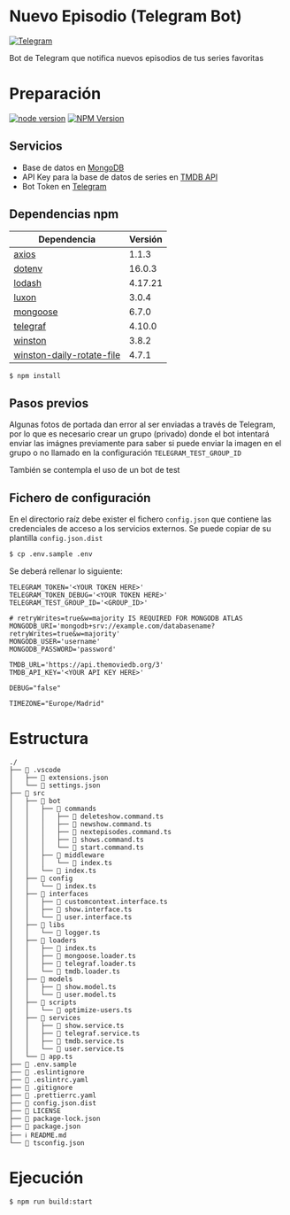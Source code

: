 # Nuevo Episodio (Telegram Bot)

[![Telegram][telegram-image]][telegram-url] 

Bot de Telegram que notifica nuevos episodios de tus series favoritas


# Preparación

[![node version][node-image]][node-url]
[![NPM Version][npm-image]][npm-url]

## Servicios
- Base de datos en [MongoDB](https://www.mongodb.com/)
- API Key para la base de datos de series en [TMDB API](https://www.themoviedb.org/documentation/api?language=es)
- Bot Token en [Telegram](https://core.telegram.org/api)

## Dependencias npm
| Dependencia | Versión |
| --- | --- |
| [axios](https://www.npmjs.com/package/axios) | 1.1.3 |
| [dotenv](https://www.npmjs.com/package/dotenv) | 16.0.3 |
| [lodash](https://www.npmjs.com/package/lodash) | 4.17.21 |
| [luxon](https://www.npmjs.com/package/luxon) | 3.0.4 |
| [mongoose](https://www.npmjs.com/package/mongoose) | 6.7.0 |
| [telegraf](https://www.npmjs.com/package/telegraf) | 4.10.0 |
| [winston](https://www.npmjs.com/package/winston) | 3.8.2 |
| [winston-daily-rotate-file](https://www.npmjs.com/package/winston-daily-rotate-file) | 4.7.1 |

```bash
$ npm install
```
## Pasos previos
Algunas fotos de portada dan error al ser enviadas a través de Telegram, por lo que es necesario crear un grupo (privado) donde el bot intentará enviar las imágnes previamente para saber si puede enviar la imagen en el grupo o no llamado en la configuración `TELEGRAM_TEST_GROUP_ID`

También se contempla el uso de un bot de test
## Fichero de configuración
En el directorio raíz debe exister el fichero `config.json` que contiene las credenciales de acceso a los servicios externos. Se puede copiar de su plantilla `config.json.dist`
```bash
$ cp .env.sample .env
```
Se deberá rellenar lo siguiente:

```properties
TELEGRAM_TOKEN='<YOUR TOKEN HERE>'
TELEGRAM_TOKEN_DEBUG='<YOUR TOKEN HERE>'
TELEGRAM_TEST_GROUP_ID='<GROUP_ID>'

# retryWrites=true&w=majority IS REQUIRED FOR MONGODB ATLAS
MONGODB_URI='mongodb+srv://example.com/databasename?retryWrites=true&w=majority'
MONGODB_USER='username'
MONGODB_PASSWORD='password'

TMDB_URL='https://api.themoviedb.org/3'
TMDB_API_KEY='<YOUR API KEY HERE>'

DEBUG="false"

TIMEZONE="Europe/Madrid"
```

# Estructura
```
./
├── 📁 .vscode
│   ├── 📄 extensions.json
│   └── 📄 settings.json
├── 📁 src
│   ├── 📁 bot
│   │   ├── 📁 commands
│   │   │   ├── 📄 deleteshow.command.ts
│   │   │   ├── 📄 newshow.command.ts
│   │   │   ├── 📄 nextepisodes.command.ts
│   │   │   ├── 📄 shows.command.ts
│   │   │   └── 📄 start.command.ts
│   │   ├── 📁 middleware
│   │   │   └── 📄 index.ts
│   │   └── 📄 index.ts
│   ├── 📁 config
│   │   └── 📄 index.ts
│   ├── 📁 interfaces
│   │   ├── 📄 customcontext.interface.ts
│   │   ├── 📄 show.interface.ts
│   │   └── 📄 user.interface.ts
│   ├── 📁 libs
│   │   └── 📄 logger.ts
│   ├── 📁 loaders
│   │   ├── 📄 index.ts
│   │   ├── 📄 mongoose.loader.ts
│   │   ├── 📄 telegraf.loader.ts
│   │   └── 📄 tmdb.loader.ts
│   ├── 📁 models
│   │   ├── 📄 show.model.ts
│   │   └── 📄 user.model.ts
│   ├── 📁 scripts
│   │   └── 📄 optimize-users.ts
│   ├── 📁 services
│   │   ├── 📄 show.service.ts
│   │   ├── 📄 telegraf.service.ts
│   │   ├── 📄 tmdb.service.ts
│   │   └── 📄 user.service.ts
│   └── 📄 app.ts
├── 📄 .env.sample
├── 📄 .eslintignore
├── 📄 .eslintrc.yaml
├── 📄 .gitignore
├── 📄 .prettierrc.yaml
├── 📄 config.json.dist
├── 🔑 LICENSE
├── 📄 package-lock.json
├── 📄 package.json
├── ℹ️ README.md
└── 📄 tsconfig.json
```

# Ejecución
```bash
$ npm run build:start
```


[npm-image]: https://img.shields.io/badge/npm-8.3.1-critical
[npm-url]: https://www.npmjs.com/
[node-image]: https://img.shields.io/badge/node-16.14.0-success
[node-url]: https://nodejs.org/en/
[typescript-image]: https://img.shields.io/badge/node-14.16.0-success
[typescript-url]: https://nodejs.org/en/
[telegram-image]: https://img.shields.io/badge/%40nuevoepisodio__bot-blue?logo=telegram
[telegram-url]: https://t.me/nuevoepisodio_bot
